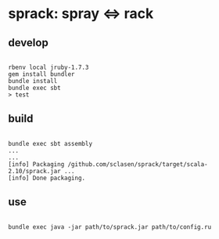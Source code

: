 # sprack:  spray <=> rack


## develop

```

rbenv local jruby-1.7.3
gem install bundler
bundle install
bundle exec sbt
> test

```

## build

```

bundle exec sbt assembly
...
...
[info] Packaging /github.com/sclasen/sprack/target/scala-2.10/sprack.jar ...
[info] Done packaging.

```

## use

```

bundle exec java -jar path/to/sprack.jar path/to/config.ru

```


